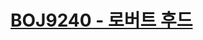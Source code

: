 # [BOJ9240 - 로버트 후드](https://www.acmicpc.net/problem/9240)
<!--tags: convex hull, geom, rotating calipers-->
